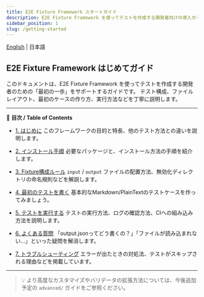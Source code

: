 ```yaml
---
title: E2E Fixture Framework スタートガイド
description: E2E Fixture Framework を使ってテストを作成する開発者向けの導入ガイドです。
sidebar_position: 1
slug: /getting-started
---
```


[English](./README.md) | 日本語

## E2E Fixture Framework はじめてガイド

このドキュメントは、E2E Fixture Framework を使ってテストを作成する開発者のための「最初の一歩」をサポートするガイドです。
テスト構成、ファイルレイアウト、最初のケースの作り方、実行方法などを丁寧に説明します。

---

📘 **目次 / Table of Contents**

- [1. はじめに](./01-introduction.md)
  このフレームワークの目的と特長、他のテスト方法との違いを説明します。

- [2. インストール手順](./02-installation.md)
  必要なパッケージと、インストール方法の手順を紹介します。

- [3. Fixture構成ルール](./03-fixture-layout.md)
  `input` / `output` ファイルの配置方法、無効化ディレクトリの命名規則などを解説します。

- [4. 最初のテストを書く](./04-writing-your-first-test.md)
  基本的なMarkdown/PlainTextのテストケースを作ってみましょう。

- [5. テストを実行する](./05-running-the-tests.md)
  テストの実行方法、ログの確認方法、CIへの組み込み方法を説明します。

- [6. よくある質問](./06-faq.md)
  「output.jsonってどう書くの？」「ファイルが読み込まれない…」といった疑問を解消します。

- [7. トラブルシューティング](./07-troubleshooting.md)
  エラーが出たときの対処法、テストがスキップされる理由などを掲載しています。

---

> 💡 より高度なカスタマイズやバリデータの拡張方法については、今後追加予定の `advanced/` ガイドをご参照ください。
